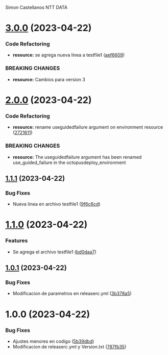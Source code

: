 Simon Castellanos NTT DATA

# [3.0.0](https://github.com/scastellanos77/SemanticDemo_1/compare/v2.0.0...v3.0.0) (2023-04-22)


### Code Refactoring

* **resource:** se agrega nueva linea a testfile1 ([aef6609](https://github.com/scastellanos77/SemanticDemo_1/commit/aef66092b83cbf0e7b301e80d99d3560b2cfc785))


### BREAKING CHANGES

* **resource:** Cambios para version 3

# [2.0.0](https://github.com/scastellanos77/SemanticDemo_1/compare/v1.1.1...v2.0.0) (2023-04-22)


### Code Refactoring

* **resource:** rename useguidedfailure argument on environment resource ([2721611](https://github.com/scastellanos77/SemanticDemo_1/commit/2721611406067b24f6622724bccc0e9e57ec5420))


### BREAKING CHANGES

* **resource:** The useguidedfailure argument has been renamed use_guided_failure in the octopusdeploy_environment

## [1.1.1](https://github.com/scastellanos77/SemanticDemo_1/compare/v1.1.0...v1.1.1) (2023-04-22)


### Bug Fixes

* Nueva linea en archivo testfile1 ([9f6c6cd](https://github.com/scastellanos77/SemanticDemo_1/commit/9f6c6cda38f7e031029c2f7d1a93ddaf66b3a97c))

# [1.1.0](https://github.com/scastellanos77/SemanticDemo_1/compare/v1.0.1...v1.1.0) (2023-04-22)


### Features

* Se agrega el archivo testfile1 ([bd0daa7](https://github.com/scastellanos77/SemanticDemo_1/commit/bd0daa7a44d9753a9ccfd5b0d4b5319bfe815185))

## [1.0.1](https://github.com/scastellanos77/SemanticDemo_1/compare/v1.0.0...v1.0.1) (2023-04-22)


### Bug Fixes

* Modificacion de parametros en releaserc.yml ([3b378a5](https://github.com/scastellanos77/SemanticDemo_1/commit/3b378a56349a0512c8acec1ad0e7ea5c780a678e))

# 1.0.0 (2023-04-22)


### Bug Fixes

* Ajustes menores en codigo ([5b39dbd](https://github.com/scastellanos77/SemanticDemo_1/commit/5b39dbdd2654d1c3debaa4a16f7ebed52c4c9939))
* Modificacion de releaserc.yml y Version.txt ([787fb35](https://github.com/scastellanos77/SemanticDemo_1/commit/787fb35e562154cfcc98f2801d46e43676f7f371))
